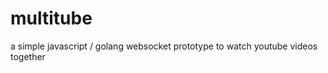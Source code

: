 multitube
=========

a simple javascript / golang websocket prototype to watch youtube videos together

